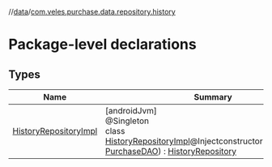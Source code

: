 //[data](../../index.md)/[com.veles.purchase.data.repository.history](index.md)

# Package-level declarations

## Types

| Name | Summary |
|---|---|
| [HistoryRepositoryImpl](-history-repository-impl/index.md) | [androidJvm]<br>@Singleton<br>class [HistoryRepositoryImpl](-history-repository-impl/index.md)@Injectconstructor(purchaseDAO: [PurchaseDAO](../com.veles.purchase.data.room.dao/-purchase-d-a-o/index.md)) : [HistoryRepository](../../../domain/domain/com.veles.purchase.domain.repository.history/-history-repository/index.md) |

